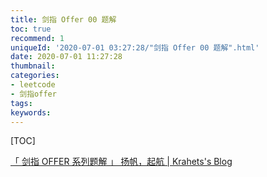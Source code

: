 ```yaml
---
title: 剑指 Offer 00 题解
toc: true
recommend: 1
uniqueId: '2020-07-01 03:27:28/"剑指 Offer 00 题解".html'
date: 2020-07-01 11:27:28
thumbnail:
categories:
- leetcode
- 剑指offer
tags:
keywords:
---
```


[TOC]

[「 剑指 OFFER 系列题解 」 扬帆，起航 | Krahets's Blog](https://krahets.gitee.io/views/sword-for-offer/2020-05-20-sword-for-offer-00.html)

<!--more-->

